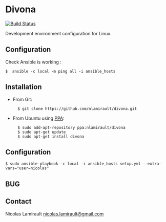 # Divona 

[![Build Status](https://travis-ci.org/nlamirault/divona.png)](https://travis-ci.org/nlamirault/divona)

Development environment configuration for Linux.

## Configuration

Check Ansible is working :

    $  ansible -c local -m ping all -i ansible_hosts

## Installation

* From Git:

        $ git clone https://github.com/nlamirault/divona.git

* From Ubuntu using [PPA](https://launchpad.net/~nlamirault/+archive/divona):

        $ sudo add-apt-repository ppa:nlamirault/divona
		$ sudo apt-get update
		$ sudo apt-get install divona

## Configuration

    $ sudo ansible-playbook -c local -i ansible_hosts setup.yml --extra-vars="user=nicolas"


## BUG


## Contact

Nicolas Lamirault <nicolas.lamirault@gmail.com>
